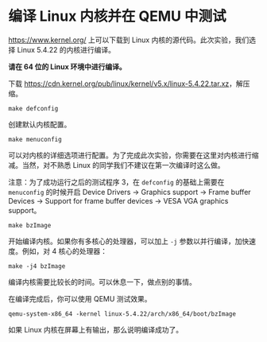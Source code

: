 # 编译 Linux 内核并在 QEMU 中测试

<https://www.kernel.org/> 上可以下载到 Linux 内核的源代码。此次实验，我们选择 Linux 5.4.22 的内核进行编译。

**请在 64 位的 Linux 环境中进行编译。**

下载 <https://cdn.kernel.org/pub/linux/kernel/v5.x/linux-5.4.22.tar.xz>，解压缩。

```shell
make defconfig
```

创建默认内核配置。

```shell
make menuconfig
```

可以对内核的详细选项进行配置。为了完成此次实验，你需要在这里对内核进行缩减。当然，对不熟悉 Linux 的同学我们不建议在第一次编译时这么做。

注意：为了成功运行之后的测试程序 3，在 `defconfig` 的基础上需要在 `menuconfig` 的时候开启 Device Drivers -> Graphics support -> Frame buffer Devices -> Support for frame buffer devices -> VESA VGA graphics support。

```shell
make bzImage
```

开始编译内核。如果你有多核心的处理器，可以加上 `-j` 参数以并行编译，加快速度。例如，对 4 核心的处理器：

```shell
make -j4 bzImage
```

编译内核需要比较长的时间。可以休息一下，做点别的事情。

在编译完成后，你可以使用 QEMU 测试效果。

```shell
qemu-system-x86_64 -kernel linux-5.4.22/arch/x86_64/boot/bzImage
```

如果 Linux 内核在屏幕上有输出，那么说明编译成功了。